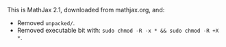 This is MathJax 2.1, downloaded from mathjax.org, and:

- Removed ``unpacked/``.
- Removed executable bit with: ``sudo chmod -R -x * && sudo chmod -R +X *``.
